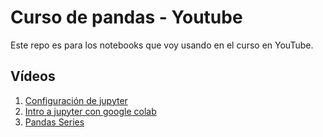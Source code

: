 # Curso de pandas - Youtube

Este repo es para los notebooks que voy usando en el curso en YouTube.

## Vídeos

1. [Configuración de jupyter](https://youtu.be/HWEwm1uFms4)
2. [Intro a jupyter con google colab](https://youtu.be/iwePDAZgqQ4)
3. [Pandas Series](https://youtu.be/eobhLRplzk8)
